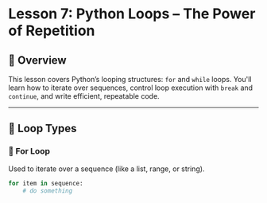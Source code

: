 # Lesson 7: Python Loops – The Power of Repetition

## 📌 Overview
This lesson covers Python’s looping structures: `for` and `while` loops. You'll learn how to iterate over sequences, control loop execution with `break` and `continue`, and write efficient, repeatable code.

---

## 🔁 Loop Types

### 🔹 For Loop
Used to iterate over a sequence (like a list, range, or string).
```python
for item in sequence:
    # do something
